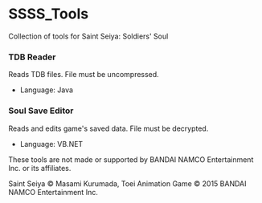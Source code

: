 # SSSS_Tools
Collection of tools for Saint Seiya: Soldiers' Soul

### TDB Reader
Reads TDB files. File must be uncompressed.
- Language: Java

### Soul Save Editor
Reads and edits game's saved data. File must be decrypted.
- Language: VB.NET



These tools are not made or supported by BANDAI NAMCO Entertainment Inc. or its affiliates.

Saint Seiya © Masami Kurumada, Toei Animation
Game © 2015 BANDAI NAMCO Entertainment Inc.